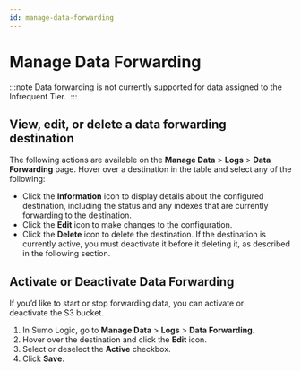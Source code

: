 ```yaml
---
id: manage-data-forwarding
---
```


# Manage Data Forwarding

:::note
Data forwarding is not currently supported for data assigned to the Infrequent Tier. 
:::

## View, edit, or delete a data forwarding destination

The following actions are available on the **Manage Data** \> **Logs** \> **Data Forwarding** page. Hover over a destination in the table and select any of the following:

* Click the **Information** icon to display details about the configured destination, including the status and any indexes that are currently forwarding to the destination.
* Click the **Edit** icon to make changes to the configuration.
* Click the **Delete** icon to delete the destination. If the destination is currently active, you must deactivate it before it deleting it, as described in the following section.

## Activate or Deactivate Data Forwarding

If you’d like to start or stop forwarding data, you can activate or deactivate the S3 bucket. 

1. In Sumo Logic, go to **Manage Data** \> **Logs** \> **Data Forwarding**.
1. Hover over the destination and click the **Edit** icon.
1. Select or deselect the **Active** checkbox.
1. Click **Save**.
